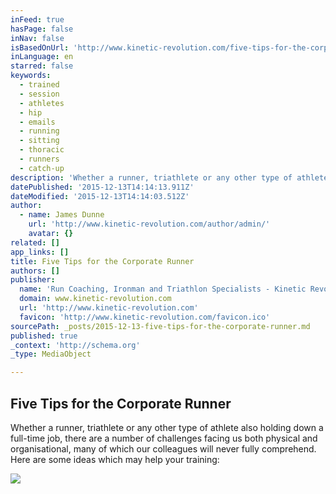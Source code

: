 ```yaml
---
inFeed: true
hasPage: false
inNav: false
isBasedOnUrl: 'http://www.kinetic-revolution.com/five-tips-for-the-corporate-runner/'
inLanguage: en
starred: false
keywords:
  - trained
  - session
  - athletes
  - hip
  - emails
  - running
  - sitting
  - thoracic
  - runners
  - catch-up
description: 'Whether a runner, triathlete or any other type of athlete also holding down a full-time job, there are a number of challenges facing us both physical and organisational, many of which our colleagues will never fully comprehend. Here are some ideas which may help your training:'
datePublished: '2015-12-13T14:14:13.911Z'
dateModified: '2015-12-13T14:14:03.512Z'
author:
  - name: James Dunne
    url: 'http://www.kinetic-revolution.com/author/admin/'
    avatar: {}
related: []
app_links: []
title: Five Tips for the Corporate Runner
authors: []
publisher:
  name: 'Run Coaching, Ironman and Triathlon Specialists - Kinetic Revolution'
  domain: www.kinetic-revolution.com
  url: 'http://www.kinetic-revolution.com'
  favicon: 'http://www.kinetic-revolution.com/favicon.ico'
sourcePath: _posts/2015-12-13-five-tips-for-the-corporate-runner.md
published: true
_context: 'http://schema.org'
_type: MediaObject

---
```

<article style=""><h1>Five Tips for the Corporate Runner</h1><p>Whether a runner, triathlete or any other type of athlete also holding down a full-time job, there are a number of challenges facing us both physical and organisational, many of which our colleagues will never fully comprehend. Here are some ideas which may help your training:</p><img src="https://s3-us-west-2.amazonaws.com/the-grid-img/p/aa5bd5bd7c8eb7e18bd6aca9bb4f6cd1c65c7977.jpg" /></article>